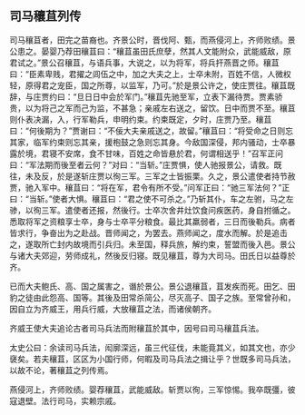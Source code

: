 ## 司马穰苴列传


司马穰苴者，田完之苗裔也。齐景公时，晋伐阿、甄，而燕侵河上，齐师败绩。景公患之。晏婴乃荐田穰苴曰：“穰苴虽田氏庶孽，然其人文能附众，武能威敌，原君试之。”景公召穰苴，与语兵事，大说之，以为将军，将兵扞燕晋之师。穰苴曰：“臣素卑贱，君擢之闾伍之中，加之大夫之上，士卒未附，百姓不信，人微权轻，原得君之宠臣，国之所尊，以监军，乃可。”於是景公许之，使庄贾往。穰苴既辞，与庄贾约曰：“旦日日中会於军门。”穰苴先驰至军，立表下漏待贾。贾素骄贵，以为将己之军而己为监，不甚急；亲戚左右送之，留饮。日中而贾不至。穰苴则仆表决漏，入，行军勒兵，申明约束。约束既定，夕时，庄贾乃至。穰苴曰：“何後期为？”贾谢曰：“不佞大夫亲戚送之，故留。”穰苴曰：“将受命之日则忘其家，临军约束则忘其亲，援枹鼓之急则忘其身。今敌国深侵，邦内骚动，士卒暴露於境，君寝不安席，食不甘味，百姓之命皆悬於君，何谓相送乎！”召军正问曰：“军法期而後至者云何？”对曰：“当斩。”庄贾惧，使人驰报景公，请救。既往，未及反，於是遂斩庄贾以徇三军。三军之士皆振栗。久之，景公遣使者持节赦贾，驰入军中。穰苴曰：“将在军，君令有所不受。”问军正曰：“驰三军法何？”正曰：“当斩。”使者大惧。穰苴曰：“君之使不可杀之。”乃斩其仆，车之左驸，马之左骖，以徇三军。遣使者还报，然後行。士卒次舍井灶饮食问疾医药，身自拊循之。悉取将军之资粮享士卒，身与士卒平分粮食。最比其羸弱者，三日而後勒兵。病者皆求行，争奋出为之赴战。晋师闻之，为罢去。燕师闻之，度水而解。於是追击之，遂取所亡封内故境而引兵归。未至国，释兵旅，解约束，誓盟而後入邑。景公与诸大夫郊迎，劳师成礼，然後反归寝。既见穰苴，尊为大司马。田氏日以益尊於齐。

已而大夫鲍氏、高、国之属害之，谮於景公。景公退穰苴，苴发疾而死。田乞、田豹之徒由此怨高、国等。其後及田常杀简公，尽灭高子、国子之族。至常曾孙和，因自立为齐威王，用兵行威，大放穰苴之法，而诸侯朝齐。

齐威王使大夫追论古者司马兵法而附穰苴於其中，因号曰司马穰苴兵法。

太史公曰：余读司马兵法，闳廓深远，虽三代征伐，未能竟其义，如其文也，亦少襃矣。若夫穰苴，区区为小国行师，何暇及司马兵法之揖让乎？世既多司马兵法，以故不论，著穰苴之列传焉。

燕侵河上，齐师败绩。婴荐穰苴，武能威敌。斩贾以徇，三军惊惕。我卒既彊，彼寇退壁。法行司马，实赖宗戚。

